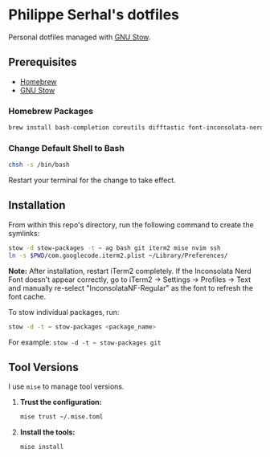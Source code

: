 # Philippe Serhal's dotfiles

Personal dotfiles managed with [GNU Stow](https://www.gnu.org/software/stow/).

## Prerequisites

- [Homebrew](https://brew.sh/)
- [GNU Stow](https://www.gnu.org/software/stow/)

### Homebrew Packages

```bash
brew install bash-completion coreutils difftastic font-inconsolata-nerd-font gh git gnupg htop hub mise neovim ripgrep shellcheck starship stow the_silver_searcher tree-sitter wget
```

### Change Default Shell to Bash

```bash
chsh -s /bin/bash
```

Restart your terminal for the change to take effect.

## Installation

From within this repo's directory, run the following command to create the symlinks:

```bash
stow -d stow-packages -t ~ ag bash git iterm2 mise nvim ssh
ln -s $PWD/com.googlecode.iterm2.plist ~/Library/Preferences/
```

**Note:** After installation, restart iTerm2 completely. If the Inconsolata Nerd Font doesn't appear correctly, go to iTerm2 → Settings → Profiles → Text and manually re-select "InconsolataNF-Regular" as the font to refresh the font cache.

To stow individual packages, run:

```bash
stow -d -t ~ stow-packages <package_name>
```

For example: `stow -d -t ~ stow-packages git`

## Tool Versions

I use `mise` to manage tool versions.

1.  **Trust the configuration:**

    ```bash
    mise trust ~/.mise.toml
    ```

2.  **Install the tools:**

    ```bash
    mise install
    ```

